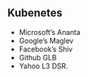 ## Kubenetes 
 - Microsoft’s Ananta
 - Google’s Maglev
 - Facebook’s Shiv
 - Github GLB 
 - Yahoo L3 DSR. 
